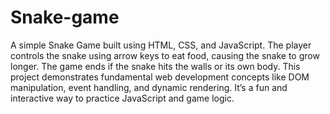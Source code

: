 # Snake-game
A simple Snake Game built using HTML, CSS, and JavaScript. The player controls the snake using arrow keys to eat food, causing the snake to grow longer. The game ends if the snake hits the walls or its own body. This project demonstrates fundamental web development concepts like DOM manipulation, event handling, and dynamic rendering. It’s a fun and interactive way to practice JavaScript and game logic.
